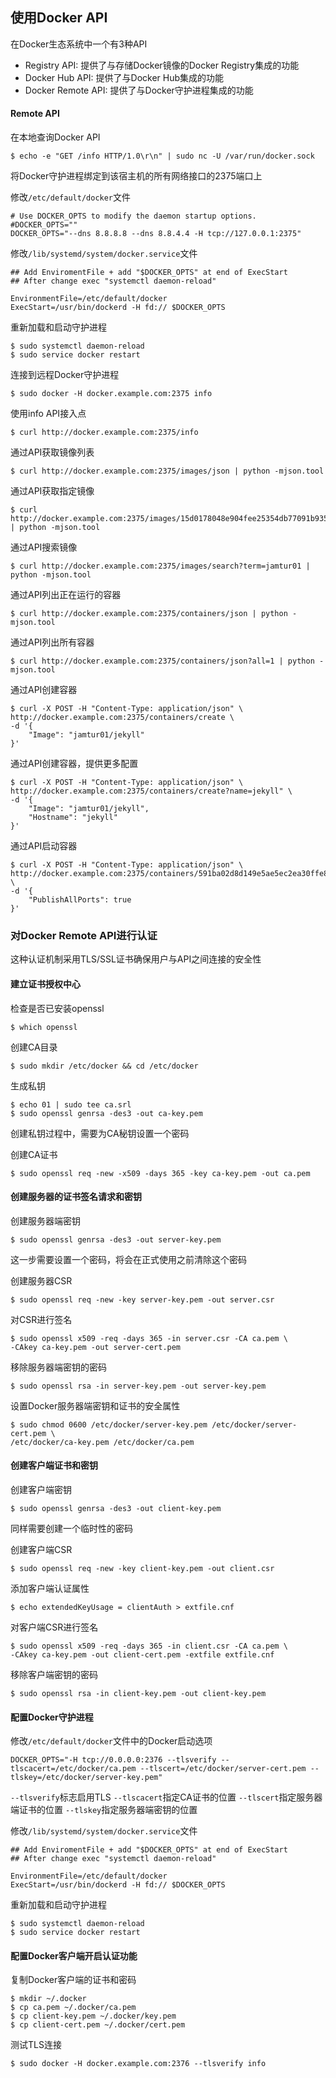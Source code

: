 ## 使用Docker API

在Docker生态系统中一个有3种API
- Registry API: 提供了与存储Docker镜像的Docker Registry集成的功能
- Docker Hub API: 提供了与Docker Hub集成的功能
- Docker Remote API: 提供了与Docker守护进程集成的功能

#### Remote API

在本地查询Docker API
```
$ echo -e "GET /info HTTP/1.0\r\n" | sudo nc -U /var/run/docker.sock
```

将Docker守护进程绑定到该宿主机的所有网络接口的2375端口上

修改`/etc/default/docker`文件
```
# Use DOCKER_OPTS to modify the daemon startup options.
#DOCKER_OPTS=""
DOCKER_OPTS="--dns 8.8.8.8 --dns 8.8.4.4 -H tcp://127.0.0.1:2375"
```

修改`/lib/systemd/system/docker.service`文件
```
## Add EnviromentFile + add "$DOCKER_OPTS" at end of ExecStart
## After change exec "systemctl daemon-reload"

EnvironmentFile=/etc/default/docker
ExecStart=/usr/bin/dockerd -H fd:// $DOCKER_OPTS
```

重新加载和启动守护进程
```
$ sudo systemctl daemon-reload
$ sudo service docker restart
```

连接到远程Docker守护进程
```
$ sudo docker -H docker.example.com:2375 info
```

使用info API接入点
```
$ curl http://docker.example.com:2375/info
```

通过API获取镜像列表
```
$ curl http://docker.example.com:2375/images/json | python -mjson.tool
```

通过API获取指定镜像
```
$ curl http://docker.example.com:2375/images/15d0178048e904fee25354db77091b935423a829f171f3e3cf27f04ffcf7cf56/json | python -mjson.tool
```

通过API搜索镜像
```
$ curl http://docker.example.com:2375/images/search?term=jamtur01 | python -mjson.tool
```

通过API列出正在运行的容器
```
$ curl http://docker.example.com:2375/containers/json | python -mjson.tool
```

通过API列出所有容器
```
$ curl http://docker.example.com:2375/containers/json?all=1 | python -mjson.tool
```

通过API创建容器
```
$ curl -X POST -H "Content-Type: application/json" \
http://docker.example.com:2375/containers/create \
-d '{
    "Image": "jamtur01/jekyll"
}'
```

通过API创建容器，提供更多配置
```
$ curl -X POST -H "Content-Type: application/json" \
http://docker.example.com:2375/containers/create?name=jekyll" \
-d '{
    "Image": "jamtur01/jekyll",
    "Hostname": "jekyll"
}'
```

通过API启动容器
```
$ curl -X POST -H "Content-Type: application/json" \
http://docker.example.com:2375/containers/591ba02d8d149e5ae5ec2ea30ffe85ed47558b9a40b7405e3b71553d9e59bed3/start \
-d '{
    "PublishAllPorts": true 
}'
```

### 对Docker Remote API进行认证

这种认证机制采用TLS/SSL证书确保用户与API之间连接的安全性

#### 建立证书授权中心

检查是否已安装openssl
```
$ which openssl
```

创建CA目录
```
$ sudo mkdir /etc/docker && cd /etc/docker
```

生成私钥
```
$ echo 01 | sudo tee ca.srl
$ sudo openssl genrsa -des3 -out ca-key.pem
```

创建私钥过程中，需要为CA秘钥设置一个密码

创建CA证书
```
$ sudo openssl req -new -x509 -days 365 -key ca-key.pem -out ca.pem
```

#### 创建服务器的证书签名请求和密钥

创建服务器端密钥
```
$ sudo openssl genrsa -des3 -out server-key.pem
```

这一步需要设置一个密码，将会在正式使用之前清除这个密码

创建服务器CSR
```
$ sudo openssl req -new -key server-key.pem -out server.csr
```

对CSR进行签名
```
$ sudo openssl x509 -req -days 365 -in server.csr -CA ca.pem \
-CAkey ca-key.pem -out server-cert.pem
```

移除服务器端密钥的密码
```
$ sudo openssl rsa -in server-key.pem -out server-key.pem
```

设置Docker服务器端密钥和证书的安全属性
```
$ sudo chmod 0600 /etc/docker/server-key.pem /etc/docker/server-cert.pem \
/etc/docker/ca-key.pem /etc/docker/ca.pem
```

#### 创建客户端证书和密钥

创建客户端密钥
```
$ sudo openssl genrsa -des3 -out client-key.pem
```

同样需要创建一个临时性的密码

创建客户端CSR
```
$ sudo openssl req -new -key client-key.pem -out client.csr
```

添加客户端认证属性
```
$ echo extendedKeyUsage = clientAuth > extfile.cnf
```

对客户端CSR进行签名
```
$ sudo openssl x509 -req -days 365 -in client.csr -CA ca.pem \
-CAkey ca-key.pem -out client-cert.pem -extfile extfile.cnf
```

移除客户端密钥的密码
```
$ sudo openssl rsa -in client-key.pem -out client-key.pem
```

#### 配置Docker守护进程

修改`/etc/default/docker`文件中的Docker启动选项
```
DOCKER_OPTS="-H tcp://0.0.0.0:2376 --tlsverify --tlscacert=/etc/docker/ca.pem --tlscert=/etc/docker/server-cert.pem --tlskey=/etc/docker/server-key.pem"
```

`--tlsverify`标志启用TLS
`--tlscacert`指定CA证书的位置
`--tlscert`指定服务器端证书的位置
`--tlskey`指定服务器端密钥的位置


修改`/lib/systemd/system/docker.service`文件
```
## Add EnviromentFile + add "$DOCKER_OPTS" at end of ExecStart
## After change exec "systemctl daemon-reload"

EnvironmentFile=/etc/default/docker
ExecStart=/usr/bin/dockerd -H fd:// $DOCKER_OPTS
```

重新加载和启动守护进程
```
$ sudo systemctl daemon-reload
$ sudo service docker restart
```

#### 配置Docker客户端开启认证功能

复制Docker客户端的证书和密码
```
$ mkdir ~/.docker
$ cp ca.pem ~/.docker/ca.pem
$ cp client-key.pem ~/.docker/key.pem
$ cp client-cert.pem ~/.docker/cert.pem
```

测试TLS连接
```
$ sudo docker -H docker.example.com:2376 --tlsverify info
```